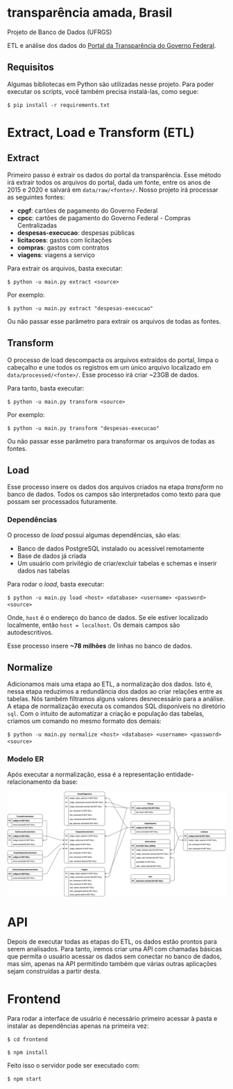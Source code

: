 # transparência amada, Brasil
Projeto de Banco de Dados (UFRGS)

ETL e análise dos dados do [Portal da Transparência do Governo Federal](http://www.portaltransparencia.gov.br).

## Requisitos
Algumas bibliotecas em Python são utilizadas nesse projeto. 
Para poder executar os scripts, você também precisa instalá-las, como segue:
```{shell}
$ pip install -r requirements.txt
```

# Extract, Load e Transform (ETL)

## Extract
Primeiro passo é extrair os dados do portal da transparência. 
Esse método irá extrair todos os arquivos do portal, dada um fonte, entre os
anos de 2015 e 2020 e salvará em `data/raw/<fonte>/`. Nosso projeto irá processar as seguintes fontes:
- **cpgf**: cartões de pagamento do Governo Federal
- **cpcc**: cartões de pagamento do Governo Federal - Compras Centralizadas
- **despesas-execucao**: despesas públicas
- **licitacoes**: gastos com licitações
- **compras**: gastos com contratos
- **viagens**: viagens a serviço

Para extrair os arquivos, basta executar:
```{shell}
$ python -u main.py extract <source>
```
Por exemplo:
```{shell}
$ python -u main.py extract "despesas-execucao"
```
Ou não passar esse parâmetro para extrair os arquivos de todas as fontes.

## Transform
O processo de load descompacta os arquivos extraídos do portal, limpa o cabeçalho e une 
todos os registros em um único arquivo localizado em `data/processed/<fonte>/`. 
Esse processo irá criar ~23GB de dados. 

Para tanto, basta executar:
```{shell}
$ python -u main.py transform <source>
```
Por exemplo:
```{shell}
$ python -u main.py transform "despesas-execucao"
```
Ou não passar esse parâmetro para transformar os arquivos de todas as fontes.

## Load
Esse processo insere os dados dos arquivos criados na etapa *transform* no banco de dados.
Todos os campos são interpretados como texto para que possam ser processados futuramente.

### Dependências
O processo de *load* possui algumas dependências, são elas:
- Banco de dados PostgreSQL instalado ou acessível remotamente
- Base de dados já criada
- Um usuário com privilégio de criar/excluir tabelas e schemas e inserir dados nas tabelas

Para rodar o *load*, basta executar:
```{shell}
$ python -u main.py load <host> <database> <username> <password> <source>
```
Onde, `host` é o endereço do banco de dados. 
Se ele estiver localizado localmente, então `host = localhost`.
Os demais campos são autodescritivos.

Esse processo insere **~78 milhões** de linhas no banco de dados.

## Normalize
Adicionamos mais uma etapa ao ETL, a normalização dos dados. Isto é, nessa etapa reduzimos
a redundância dos dados ao criar relações entre as tabelas. Nós também filtramos alguns valores
desnecessário para a análise. A etapa de normalização executa os comandos SQL disponíveis no
diretório `sql`. Com o intuito de automatizar a criação e população das tabelas, criamos um 
comando no mesmo formato dos demais:
```{shell}
$ python -u main.py normalize <host> <database> <username> <password> <source>
```

### Modelo ER
Após executar a normalização, essa é a representação entidade-relacionamento da base:

![Modelo ER](support/modelo_er.png)

# API
Depois de executar todas as etapas do ETL, os dados estão prontos para serem analisados.
Para tanto, iremos criar uma API com chamadas básicas que permita o usuário acessar os dados
sem conectar no banco de dados, mas sim, apenas na API permitindo também que várias outras 
aplicações sejam construídas a partir desta.

# Frontend
Para rodar a interface de usuário é necessário primeiro acessar à pasta e instalar as dependências apenas na primeira vez:

```{shell}
$ cd frontend
```

```{shell}
$ npm install
```

Feito isso o servidor pode ser executado com:

```{shell}
$ npm start
```